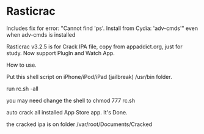 # Rasticrac

Includes fix for error: "Cannot find 'ps'. Install from Cydia: 'adv-cmds'" even when adv-cmds is installed


Rasticrac v3.2.5 is for Crack IPA file, copy from appaddict.org, just for study. Now support PlugIn and Watch App.

How to use.

Put this shell script on iPhone/iPod/iPad (jailbreak)   /usr/bin  folder.

run rc.sh -all 

you may need change the shell to chmod 777 rc.sh

auto crack all installed App Store app. It's Done.

the cracked ipa is on folder /var/root/Documents/Cracked
